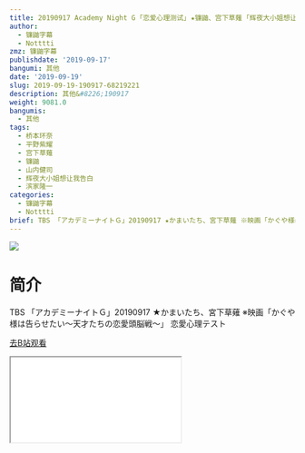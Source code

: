 ```yaml
---
title: 20190917 Academy Night G ｢恋爱心理测试｣ ★镰鼬、宫下草薙 ｢辉夜大小姐想让我告白｣
author:
  - 镰鼬字幕
  - Notttti
zmz: 镰鼬字幕
publishdate: '2019-09-17'
bangumi: 其他
date: '2019-09-19'
slug: 2019-09-19-190917-68219221
description: 其他&#8226;190917
weight: 9081.0
bangumis:
  - 其他
tags:
  - 桥本环奈
  - 平野紫耀
  - 宫下草薙
  - 镰鼬
  - 山内健司
  - 辉夜大小姐想让我告白
  - 滨家隆一
categories:
  - 镰鼬字幕
  - Notttti
brief: TBS 「アカデミーナイトＧ」20190917 ★かまいたち、宮下草薙 ※映画「かぐや様は告らせたい～天才たちの恋愛頭脳戦～」 恋愛心理テスト
---
```

![](https://raw.githubusercontent.com/tcgriffith/owaraisite/master/static/tmpimg/001021ecb155f1d7b1b3ff47a6bbe4480e765cd2.jpg.480.jpg)
# 简介  
TBS
「アカデミーナイトＧ」20190917 ★かまいたち、宮下草薙
※映画「かぐや様は告らせたい～天才たちの恋愛頭脳戦～」 恋愛心理テスト  

[去B站观看](https://www.bilibili.com/video/av68219221/)
<div class ="resp-container"><iframe class="testiframe" src="//player.bilibili.com/player.html?aid=68219221"", scrolling="no", allowfullscreen="true" > </iframe></div> 
